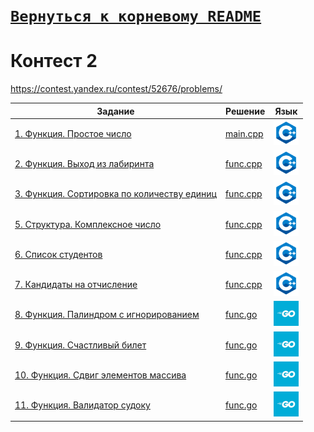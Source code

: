 # [__```Вернуться к корневому README```__](https://github.com/MaximKanevskiy/CFUV/blob/main/README.md)
# Контест 2  
https://contest.yandex.ru/contest/52676/problems/

| Задание | Решение | Язык |
| --- | --- | --- |
| [1. Функция. Простое число](https://contest.yandex.ru/contest/52676/problems/1/) | [main.cpp](https://github.com/MaximKanevskiy/CFUV/blob/main/contest_02/01/main.cpp) | [<img src="https://github.com/MaximKanevskiy/CFUV/blob/main/img/cpp.png" width="40"/>]() |
| [2. Функция. Выход из лабиринта](https://contest.yandex.ru/contest/52676/problems/2/) | [func.cpp](https://github.com/MaximKanevskiy/CFUV/blob/main/contest_02/02/func.cpp) | [<img src="https://github.com/MaximKanevskiy/CFUV/blob/main/img/cpp.png" width="40"/>]() |
| [3. Функция. Сортировка по количеству единиц](https://contest.yandex.ru/contest/52676/problems/3/) | [func.cpp](https://github.com/MaximKanevskiy/CFUV/blob/main/contest_02/03/func.cpp) | [<img src="https://github.com/MaximKanevskiy/CFUV/blob/main/img/cpp.png" width="40"/>]() |
| [5. Структура. Комплексное число](https://contest.yandex.ru/contest/52676/problems/5/) | [func.cpp](https://github.com/MaximKanevskiy/CFUV/blob/main/contest_02/05/func.cpp) | [<img src="https://github.com/MaximKanevskiy/CFUV/blob/main/img/cpp.png" width="40"/>]() |
| [6. Список студентов](https://contest.yandex.ru/contest/52676/problems/6/) | [func.cpp](https://github.com/MaximKanevskiy/CFUV/blob/main/contest_02/06/func.cpp) | [<img src="https://github.com/MaximKanevskiy/CFUV/blob/main/img/cpp.png" width="40"/>]() |
| [7. Кандидаты на отчисление](https://contest.yandex.ru/contest/52676/problems/7/) | [func.cpp](https://github.com/MaximKanevskiy/CFUV/blob/main/contest_02/07/func.cpp) | [<img src="https://github.com/MaximKanevskiy/CFUV/blob/main/img/cpp.png" width="40"/>]() |
| [8. Функция. Палиндром с игнорированием](https://contest.yandex.ru/contest/52676/problems/8/) | [func.go](https://github.com/MaximKanevskiy/CFUV/blob/main/contest_02/08/func.go) | [<img src="https://github.com/MaximKanevskiy/CFUV/blob/main/img/go.jpg" width="40"/>]() |
| [9. Функция. Счастливый билет](https://contest.yandex.ru/contest/52676/problems/9/) | [func.go](https://github.com/MaximKanevskiy/CFUV/blob/main/contest_02/09/func.go) | [<img src="https://github.com/MaximKanevskiy/CFUV/blob/main/img/go.jpg" width="40"/>]() |
| [10. Функция. Сдвиг элементов массива](https://contest.yandex.ru/contest/52676/problems/10/) | [func.go](https://github.com/MaximKanevskiy/CFUV/tree/main/contest_02/10/func.go) | [<img src="https://github.com/MaximKanevskiy/CFUV/blob/main/img/go.jpg" width="40"/>]() |
| [11. Функция. Валидатор судоку](https://contest.yandex.ru/contest/52676/problems/11/) | [func.go](https://github.com/MaximKanevskiy/CFUV/blob/main/contest_02/11/func.go) | [<img src="https://github.com/MaximKanevskiy/CFUV/blob/main/img/go.jpg" width="40"/>]() |
